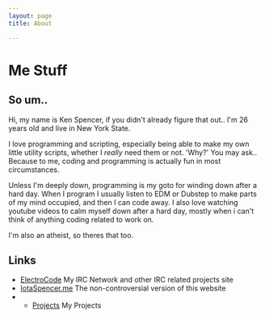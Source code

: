```yaml
---
layout: page
title: About

---
```

# Me Stuff

## So um..

Hi, my name is Ken Spencer, if you didn't already figure that out.. I'm 26 years old and live in New York State.

I love programming and scripting, especially being able to make my own little utility scripts, whether I *really* need them or not. 'Why?' You may ask.. Because to me, coding and programming is actually fun in most circumstances.

Unless I'm deeply down, programming is my goto for winding down after a hard day. When I program I usually listen to EDM or Dubstep to make parts of my mind occupied, and then I can code away.  I also love watching youtube videos to calm myself down after a hard day, mostly when i can't think of anything coding related to work on.

I'm also an atheist, so theres that too.
## Links

* [ElectroCode](https://electrocode.net) <span class="badge badge-pill badge-dark">My IRC Network and other IRC related projects site</span>
* [IotaSpencer.me](https://iotaspencer.me) <span class="badge badge-pill badge-dark">The non-controversial version of this website</span>
* * [Projects](https://iotaspencer.me) <span class="badge badge-pill badge-dark">My Projects</span>

